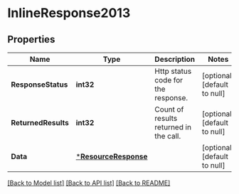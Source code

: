 # InlineResponse2013

## Properties
Name | Type | Description | Notes
------------ | ------------- | ------------- | -------------
**ResponseStatus** | **int32** | Http status code for the response. | [optional] [default to null]
**ReturnedResults** | **int32** | Count of results returned in the call.  | [optional] [default to null]
**Data** | [***ResourceResponse**](ResourceResponse.md) |  | [optional] [default to null]

[[Back to Model list]](../README.md#documentation-for-models) [[Back to API list]](../README.md#documentation-for-api-endpoints) [[Back to README]](../README.md)

